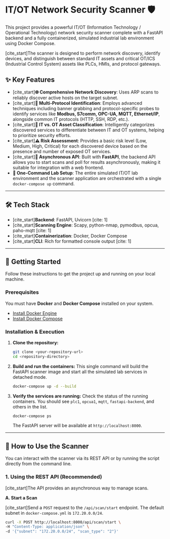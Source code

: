 # IT/OT Network Security Scanner 🛡️

This project provides a powerful IT/OT (Information Technology / Operational Technology) network security scanner complete with a FastAPI backend and a fully containerized, simulated industrial lab environment using Docker Compose.

[cite_start]The scanner is designed to perform network discovery, identify devices, and distinguish between standard IT assets and critical OT/ICS (Industrial Control System) assets like PLCs, HMIs, and protocol gateways.

## ✨ Key Features

* [cite_start]**🌐 Comprehensive Network Discovery**: Uses ARP scans to reliably discover active hosts on the target subnet.
* [cite_start]**🔬 Multi-Protocol Identification**: Employs advanced techniques including banner grabbing and protocol-specific probes to identify services like **Modbus, S7comm, OPC-UA, MQTT, Ethernet/IP**, alongside common IT protocols (HTTP, SSH, RDP, etc.).
* [cite_start]**🤖 IT vs. OT Asset Classification**: Intelligently categorizes discovered services to differentiate between IT and OT systems, helping to prioritize security efforts.
* [cite_start]**⚠️ Risk Assessment**: Provides a basic risk level (Low, Medium, High, Critical) for each discovered device based on the presence and number of exposed OT services.
* [cite_start]**🚀 Asynchronous API**: Built with **FastAPI**, the backend API allows you to start scans and poll for results asynchronously, making it suitable for integration with a web frontend.
* **🐳 One-Command Lab Setup**: The entire simulated IT/OT lab environment and the scanner application are orchestrated with a single `docker-compose up` command.

---

## 🛠️ Tech Stack

* [cite_start]**Backend**: FastAPI, Uvicorn [cite: 1]
* [cite_start]**Scanning Engine**: Scapy, python-nmap, pymodbus, opcua, paho-mqtt [cite: 1]
* [cite_start]**Containerization**: Docker, Docker Compose 
* [cite_start]**CLI**: Rich for formatted console output [cite: 1]

---

## 🚀 Getting Started

Follow these instructions to get the project up and running on your local machine.

### Prerequisites

You must have **Docker** and **Docker Compose** installed on your system.

* [Install Docker Engine](https://docs.docker.com/engine/install/)
* [Install Docker Compose](https://docs.docker.com/compose/install/)

### Installation & Execution

1.  **Clone the repository:**
    ```bash
    git clone <your-repository-url>
    cd <repository-directory>
    ```

2.  **Build and run the containers:**
    This single command will build the FastAPI scanner image and start all the simulated lab services in detached mode.

    ```bash
    docker-compose up -d --build
    ```

3.  **Verify the services are running:**
    Check the status of the running containers. You should see `plc1`, `opcua1`, `mqtt`, `fastapi-backend`, and others in the list.
    ```bash
    docker-compose ps
    ```
    The FastAPI server will be available at `http://localhost:8000`.

---

## 🔬 How to Use the Scanner

You can interact with the scanner via its REST API or by running the script directly from the command line.

### 1. Using the REST API (Recommended)

[cite_start]The API provides an asynchronous way to manage scans.

**A. Start a Scan**

[cite_start]Send a `POST` request to the `/api/scan/start` endpoint. The default subnet in `docker-compose.yml` is `172.20.0.0/24`.

```bash
curl -X POST http://localhost:8000/api/scan/start \
-H "Content-Type: application/json" \
-d '{"subnet": "172.20.0.0/24", "scan_type": "2"}'
